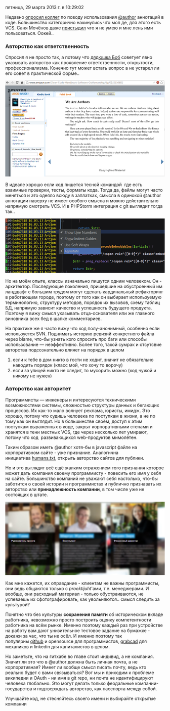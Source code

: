 пятница, 29 марта 2013 г. в 10:29:02

Недавно [опросил коллег](https://www.facebook.com/groups/219298153773/permalink/10151495718608774/) по поводу использования [@author](http://www.phpdoc.org/docs/latest/for-users/phpdoc/tags/author.html) аннотаций в коде. Большинство категорично накинулись что мол де, для этого есть VCS. Саня Мочёнов даже [пристыдил](https://vimeo.com/62849104#t=29m10s) что я не умею и мне лень ими пользоваться. Оокей..

<!-- truncate -->

### Авторство как ответственность

Спросил я не просто так, а потому что [дядюшка Боб](https://twitter.com/unclebobmartin) советует явно указывать авторство как проявление ответственности, открытости, профессионализма. Конечно тут может встать вопрос а не устарел ли его совет в практической форме..

![](../img/clean_code_author.png)

В идеале хорошо если код пишется тесной командой  где есть взаимные проверки, тесты, форматы кода. Тогда да, файлы могут часто меняться и это одеяло всюду в заплатках, смысла в одинокой @author аннотации наверху не имеет особого смысла и можно действительно напрямую смотреть VCS. И в PHPStorm интеграция с git выглядит тогда так..

![](../img/author_resolution_phpstorm_git.png)


Но на моём опыте, классы изначально пишутся одним человеком. Он - архитектор. Последующие поколения, пришедшие на обустроенный им ландшафт с большим трудом могут сделать кардинальный рефакторинг в работающем городе, поэтому от того как он выбирает используемую терминологию, структуру методов, порядок их вызовов, схему таблиц БД, напрямую зависит качество и успешность будущего продукта. Поэтому я вижу смысл указывать отца-основателя или же главного виновника всех бед в шапке комментариев.

На практике же я часто вижу что код полу-анонимный, особенно если используется SVN. Поднимать историю ревизий конкретного файла через blame, что-бы узнать кого спросить про баги или способы использование — неэффективно. Более того, такой сумрак и отсутсвие авторства подсознательно влияет на порядок в целом

1. если к тебе в дом никто в гости не ходит, значит не обязательно наводить порядок (класс мой, что хочу то ворочу)  
2. если за улицей никто не следит, то мусорить можно (код чужой и никому не нужен)

### Авторство как авторитет

Программисты — инженеры и интересуются техническими возможностями системы, сложностью структуры данных и бегающих процессов. Их как-то мало волнует реклама, юристы, имидж. Это хорошо, потому что судишь человека по поступкам в жизни, а не по тому как он выглядит. Но в большинстве своём, доступ к этим поступкам выраженных в коде, закрыт корпоративными стенами и хранятся в тени местных VCS, где через несколько лет умирают, потому что код  развивающихся web-продуктов мимолётен.

Таким образом иметь @author хотя-бы в javascript файле на корпоративном сайте - уже признание. Аналогична инициатива [humans.txt](http://humanstxt.org/RU), открыть авторство сайтов для публики. 

Но и это выглядит всё ещё жалким отражением того признания которое может дать компания своему программисту - повесить его имя у себя на сайте. Большинство компаний не уважают себя настолько, что-бы заботится о своей истории и программистах и публично признавать их авторство или **принадлежность компании**, в том числе уже не состоящих в штате.

![](../img/programmers_forgotten.jpg)


Как мне кажется, их оправдание - клиентам не важны программисты, они ведь общаются только с _proektijuht_'ами, т.е. менеджерами. И вообще, они расходный материал - только обустраиваются, не успеваешь их сфотографировать, как увольняются.. смысл следить за культурой?

Понятно что без культуры **сохранения памяти** об историческом вкладе работника, невозможно просто построить оценку компетентности работника на всём рынке. Именно поэтому каждый раз при устройстве на работу вам дают унизительное тестовое задание на бумажке - докажи за час, что ты не осёл. И именно поэтому так популярны [github](https://github.com/) и opensource для программистов, [grabcad](http://grabcad.com/) для механиков и linkedin для капиталистов в целом. 

Но заметьте, что на гитхабе во главе стоит индивид, а не компания. Значит ли это что в @author должна быть личная почта, а не корпоративная? Имеет ли вообще смысл писать почту, ведь кто реально будет с вами связываться? Вот мы и приходим к проблеме википедии и OAuth - ни имя в git repo, ни почта не идентифицируют человека глобально. Это могут делать только феодальные компании-государства и подтверждать авторство, как пасспорта между собой.

Улучшайте код, не стесняйтесь своего имени и выбирайте открытые компании